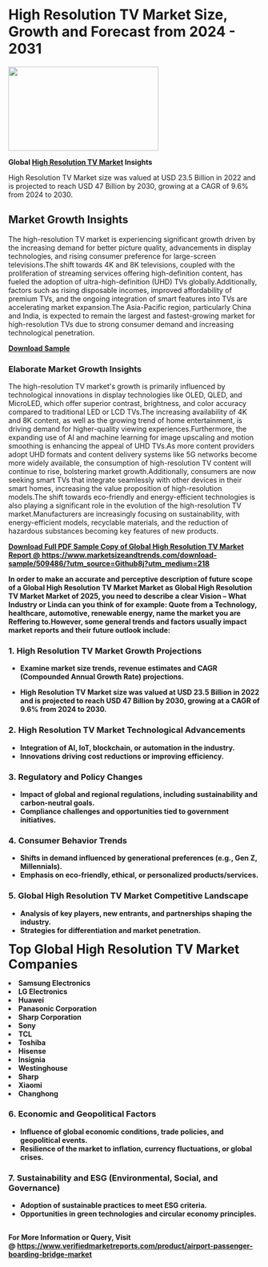 <H1>High Resolution TV Market Size, Growth and Forecast from 2024 - 2031</H1><img class="aligncenter size-medium wp-image-584254" src="https://thirdeyenews.in/wp-content/uploads/2024/09/Global-Market-Research-300x168.jpeg" alt="" width="300" height="168" /><p><strong>Global&nbsp;<a href="https://www.marketsizeandtrends.com/download-sample/509486/?utm_source=Github8j?utm_medium=218">High Resolution TV Market</a> Insights</strong></p><p>High Resolution TV Market size was valued at USD 23.5 Billion in 2022 and is projected to reach USD 47 Billion by 2030, growing at a CAGR of 9.6% from 2024 to 2030.</p><p><h2>Market Growth Insights</h2> <p>The high-resolution TV market is experiencing significant growth driven by the increasing demand for better picture quality, advancements in display technologies, and rising consumer preference for large-screen televisions.The shift towards 4K and 8K televisions, coupled with the proliferation of streaming services offering high-definition content, has fueled the adoption of ultra-high-definition (UHD) TVs globally.Additionally, factors such as rising disposable incomes, improved affordability of premium TVs, and the ongoing integration of smart features into TVs are accelerating market expansion.The Asia-Pacific region, particularly China and India, is expected to remain the largest and fastest-growing market for high-resolution TVs due to strong consumer demand and increasing technological penetration.</p> <p><strong><a href="#">Download Sample</a></strong></p> <h3>Elaborate Market Growth Insights</h3> <p>The high-resolution TV market's growth is primarily influenced by technological innovations in display technologies like OLED, QLED, and MicroLED, which offer superior contrast, brightness, and color accuracy compared to traditional LED or LCD TVs.The increasing availability of 4K and 8K content, as well as the growing trend of home entertainment, is driving demand for higher-quality viewing experiences.Furthermore, the expanding use of AI and machine learning for image upscaling and motion smoothing is enhancing the appeal of UHD TVs.As more content providers adopt UHD formats and content delivery systems like 5G networks become more widely available, the consumption of high-resolution TV content will continue to rise, bolstering market growth.Additionally, consumers are now seeking smart TVs that integrate seamlessly with other devices in their smart homes, increasing the value proposition of high-resolution models.The shift towards eco-friendly and energy-efficient technologies is also playing a significant role in the evolution of the high-resolution TV market.Manufacturers are increasingly focusing on sustainability, with energy-efficient models, recyclable materials, and the reduction of hazardous substances becoming key features of new products.</p> <p><strong><a href="#"></p><p><span class=""><strong>Download Full PDF Sample Copy of Global High Resolution TV Market Report</strong> @ <a href="https://www.marketsizeandtrends.com/download-sample/509486/?utm_source=Github8j?utm_medium=218" target="_blank">https://www.marketsizeandtrends.com/download-sample/509486/?utm_source=Github8j?utm_medium=218</a></span></p><p>In order to make an accurate and perceptive description of future scope of a Global&nbsp;High Resolution TV Market Market as Global&nbsp;High Resolution TV Market Market of 2025, you need to describe a clear Vision &ndash; What Industry or Linda can you think of for example: Quote from a Technology, healthcare, automotive, renewable energy, name the market you are Reffering to.However, some general trends and factors usually impact market reports and their future outlook include:</p><h3>1.&nbsp;<strong>High Resolution TV Market Growth Projections</strong></h3><ul><li>Examine market size trends, revenue estimates and CAGR (Compounded Annual Growth Rate) projections.</li><li><p>High Resolution TV Market size was valued at USD 23.5 Billion in 2022 and is projected to reach USD 47 Billion by 2030, growing at a CAGR of 9.6% from 2024 to 2030.</p></li></ul><h3>2.&nbsp;<strong>High Resolution TV Market Technological Advancements</strong></h3><ul><li>Integration of AI, IoT, blockchain, or automation in the industry.</li><li>Innovations driving cost reductions or improving efficiency.</li></ul><h3>3.&nbsp;<strong>Regulatory and Policy Changes</strong></h3><ul><li>Impact of global and regional regulations, including sustainability and carbon-neutral goals.</li><li>Compliance challenges and opportunities tied to government initiatives.</li></ul><h3>4.&nbsp;<strong>Consumer Behavior Trends</strong></h3><ul><li>Shifts in demand influenced by generational preferences (e.g., Gen Z, Millennials).</li><li>Emphasis on eco-friendly, ethical, or personalized products/services.</li></ul><h3>5.&nbsp;<strong>Global High Resolution TV Market Competitive Landscape</strong></h3><ul><li>Analysis of key players, new entrants, and partnerships shaping the industry.</li><li>Strategies for differentiation and market penetration.</li></ul><p data-pm-slice="1 1 []"><span style="color: inherit; font-family: inherit; font-size: 25px;">Top Global High Resolution TV Market Companies</span></p><div class="" data-test-id=""><p><li>Samsung Electronics</li><li> LG Electronics</li><li> Huawei</li><li> Panasonic Corporation</li><li> Sharp Corporation</li><li> Sony</li><li> TCL</li><li> Toshiba</li><li> Hisense</li><li> Insignia</li><li> Westinghouse</li><li> Sharp</li><li> Xiaomi</li><li> Changhong</li></p></div><h3>6.&nbsp;<strong>Economic and Geopolitical Factors</strong></h3><ul><li>Influence of global economic conditions, trade policies, and geopolitical events.</li><li>Resilience of the market to inflation, currency fluctuations, or global crises.</li></ul><h3>7.&nbsp;<strong>Sustainability and ESG (Environmental, Social, and Governance)</strong></h3><ul><li>Adoption of sustainable practices to meet ESG criteria.</li><li>Opportunities in green technologies and circular economy principles.</li></ul><h2><strong style="font-size: 14px;">For More Information or Query, Visit @&nbsp;</strong><a style="background-color: #ffffff; font-size: 14px;" href="https://www.marketsizeandtrends.com/report/high-resolution-tv-market/" target="_blank">https://www.verifiedmarketreports.com/product/airport-passenger-boarding-bridge-market</a></h2>